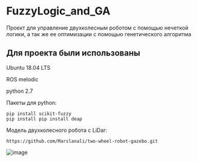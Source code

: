 # FuzzyLogic_and_GA

Проект для управление двухколесным роботом с помощью нечеткой логики, а так же ее оптимизации с помощью генетического алгоритма

## Для проекта были использованы

Ubuntu 18.04 LTS

ROS melodic

python 2.7

Пакеты для python:
```
pip install scikit-fuzzy
pip install pip install deap
```

Модель двухколесного робота с LiDar:
```
https://github.com/Marslanali/two-wheel-robot-gazebo.git
```

![image](https://user-images.githubusercontent.com/61024056/202859900-da3ab15e-6e96-489f-abbd-d8e38d14cb9d.png)
